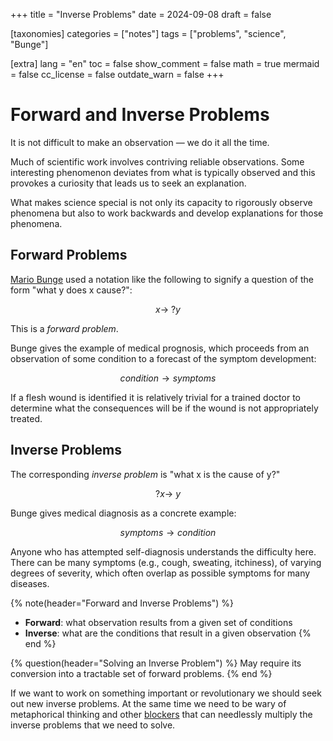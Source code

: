 +++
title = "Inverse Problems"
date = 2024-09-08
draft = false

[taxonomies]
categories = ["notes"]
tags = ["problems", "science", "Bunge"]

[extra]
lang = "en"
toc = false
show_comment = false
math = true
mermaid = false
cc_license = false
outdate_warn = false
+++

# Forward and Inverse Problems

It is not difficult to make an observation — we do it all the time.

Much of scientific work involves contriving reliable observations.
Some interesting phenomenon deviates from what is typically observed and
this provokes a curiosity that leads us to seek an explanation.

What makes science special is not only its capacity to rigorously
observe phenomena but also to work backwards and develop explanations
for those phenomena.

## Forward Problems

[Mario Bunge](https://en.wikipedia.org/wiki/Mario_Bunge) used a notation like the following to signify a
question of the form "what y does x cause?":

$$x \to \ ?y$$

This is a _forward problem_.

Bunge gives the example of medical prognosis, which proceeds from an
observation of some condition to a forecast of the symptom development: 

$$condition \to symptoms$$

If a flesh wound is identified it is relatively trivial for
a trained doctor to determine what the consequences will be if
the wound is not appropriately treated.

## Inverse Problems

The corresponding _inverse problem_ is "what x is the cause of y?"

$$?x \to \ y$$

Bunge gives medical diagnosis as a concrete example:

$$symptoms \to condition$$

Anyone who has attempted self-diagnosis understands the
difficulty here.
There can be many symptoms (e.g., cough, sweating, itchiness), of varying degrees of severity, which
often overlap as possible symptoms for many diseases.

{% note(header="Forward and Inverse Problems") %} 
- **Forward**: what observation results from a given set of conditions
- **Inverse**: what are the conditions that result in a given observation
{% end %}

{% question(header="Solving an Inverse Problem") %} 
May require its conversion into a tractable set of forward problems.
{% end %}

If we want to work on something important or revolutionary we should seek out
new inverse problems.
At the same time we need to be wary of metaphorical thinking and other 
[blockers](@/notes/blockers.md) that can needlessly multiply the inverse
problems that we need to solve.
